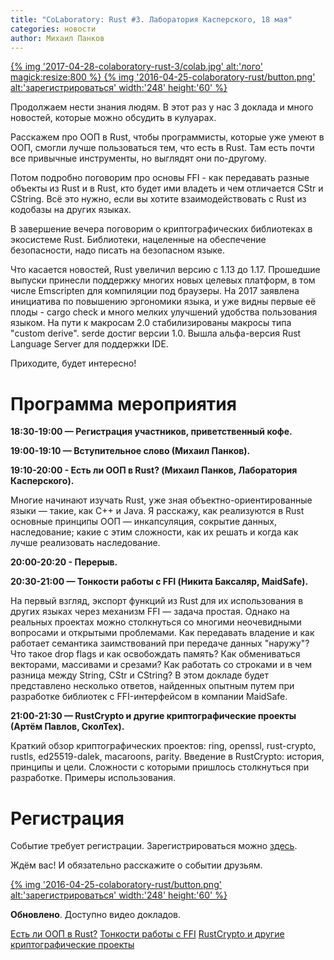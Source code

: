 ```yaml
---
title: "CoLaboratory: Rust #3. Лаборатория Касперского, 18 мая"
categories: новости
author: Михаил Панков
---
```


<a href="https://events.kaspersky.com/event/rust3" target="blank">
{% img '2017-04-28-colaboratory-rust-3/colab.jpg' alt:'лого' magick:resize:800 %}
</a>

<a href="https://events.kaspersky.com/event/rust3" target="blank">
{% img '2016-04-25-colaboratory-rust/button.png' alt:'зарегистрироваться'
   width:'248' height:'60' %}
</a>

Продолжаем нести знания людям. В этот раз у нас 3 доклада и много новостей,
которые можно обсудить в кулуарах.

Расскажем про ООП в Rust, чтобы программисты, которые уже умеют в ООП, смогли
лучше пользоваться тем, что есть в Rust. Там есть почти все привычные
инструменты, но выглядят они по-другому.

Потом подробно поговорим про основы FFI - как передавать разные объекты из Rust
и в Rust, кто будет ими владеть и чем отличается CStr и CString. Всё это нужно,
если вы хотите взаимодействовать с Rust из кодобазы на других языках.

В завершение вечера поговорим о криптографических библиотеках в экосистеме Rust.
Библиотеки, нацеленные на обеспечение безопасности, надо писать на безопасном
языке.

Что касается новостей, Rust увеличил версию с 1.13 до 1.17. Прошедшие выпуски
принесли поддержку многих новых целевых платформ, в том числе Emscripten для
компиляции под браузеры. На 2017 заявлена инициатива по повышению эргономики
языка, и уже видны первые её плоды - cargo check и много мелких улучшений
удобства пользования языком. На пути к макросам 2.0 стабилизированы макросы типа
"custom derive". serde достиг версии 1.0. Вышла альфа-версия Rust Language
Server для поддержки IDE.

Приходите, будет интересно!

<!--cut-->

# Программа мероприятия

**18:30-19:00 — Регистрация участников, приветственный кофе.**

**19:00-19:10 — Вступительное слово (Михаил Панков).**

**19:10-20:00 - Есть ли ООП в Rust? (Михаил Панков, Лаборатория Касперского).**

Многие начинают изучать Rust, уже зная объектно-ориентированные языки — такие,
как C++ и Java. Я расскажу, как реализуются в Rust основные принципы ООП —
инкапсуляция, сокрытие данных, наследование; какие с этим сложности, как их
решать и когда как лучше реализовать наследование.

**20:00-20:20 - Перерыв.**

**20:30-21:00 — Тонкости работы с FFI (Никита Баксаляр, MaidSafe).**

На первый взгляд, экспорт функций из Rust для их использования в других языках
через механизм FFI — задача простая. Однако на реальных проектах можно
столкнуться со многими неочевидными вопросами и открытыми проблемами. Как
передавать владение и как работает семантика заимствований при передаче данных
"наружу"? Что такое drop flags и как освобождать память? Как обмениваться
векторами, массивами и срезами? Как работать со строками и в чем разница между
String, CStr и CString? В этом докладе будет представлено несколько ответов,
найденных опытным путем при разработке библиотек с FFI-интерфейсом в компании
MaidSafe.

**21:00-21:30 — RustCrypto и другие криптографические проекты (Артём Павлов,
СколТех).**

Краткий обзор криптографических проектов: ring, openssl, rust-crypto, rustls,
ed25519-dalek, macaroons, parity. Введение в RustCrypto: история, принципы и
цели. Сложности с которыми пришлось столкнуться при разработке. Примеры
использования.

# Регистрация

Событие требует регистрации. Зарегистрироваться можно
[здесь](https://events.kaspersky.com/event/rust3).

Ждём вас! И обязательно расскажите о событии друзьям.

<a href="https://events.kaspersky.com/event/rust3" target="blank">
{% img '2016-04-25-colaboratory-rust/button.png' alt:'зарегистрироваться'
   width:'248' height:'60' %}
</a>

**Обновлено**. Доступно видео докладов.

[Есть ли ООП в Rust?](https://youtu.be/jEKNApzzu8c)
[Тонкости работы с FFI](https://youtu.be/ViuQbka0Uoc)
[RustCrypto и другие криптографические проекты](https://youtu.be/mRppbXZ3fc0)
